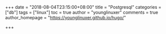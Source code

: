 +++
date = "2018-08-04T23:15:00+08:00"
title = "Postgresql"
categories = ["db"]
tags = ["linux"]
toc = true
author = "younglinuxer"
comments = true
author_homepage =  "https://younglinuxer.github.io/hugo/"

+++